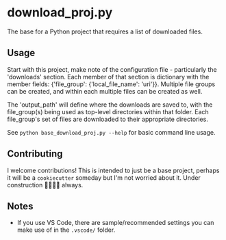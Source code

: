 # download_proj.py

The base for a Python project that requires a list of downloaded files.

## Usage

Start with this project, make note of the configuration file - particularly the 'downloads' section. Each member of
that section is dictionary with the member fields: {'file_group': {'local_file_name': 'uri'}}. Multiple file groups
can be created, and within each multiple files can be created as well.

The 'output_path' will define where the downloads are saved to, with the file_group(s) being used as top-level
directories within that folder. Each file_group's set of files are downloaded to their appropriate directories.

See `python base_download_proj.py --help` for basic command line usage.

## Contributing

I welcome contributions! This is intended to just be a base project, perhaps it will be a `cookiecutter` someday
but I'm not worried about it. Under construction 👷‍♀️👷‍♂️ always.

## Notes

- If you use VS Code, there are sample/recommended settings you can make use of in the `.vscode/` folder.
